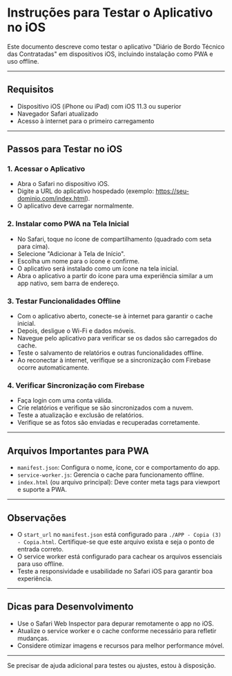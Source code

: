 # Instruções para Testar o Aplicativo no iOS

Este documento descreve como testar o aplicativo "Diário de Bordo Técnico das Contratadas" em dispositivos iOS, incluindo instalação como PWA e uso offline.

---

## Requisitos

- Dispositivo iOS (iPhone ou iPad) com iOS 11.3 ou superior
- Navegador Safari atualizado
- Acesso à internet para o primeiro carregamento

---

## Passos para Testar no iOS

### 1. Acessar o Aplicativo

- Abra o Safari no dispositivo iOS.
- Digite a URL do aplicativo hospedado (exemplo: https://seu-dominio.com/index.html).
- O aplicativo deve carregar normalmente.

### 2. Instalar como PWA na Tela Inicial

- No Safari, toque no ícone de compartilhamento (quadrado com seta para cima).
- Selecione "Adicionar à Tela de Início".
- Escolha um nome para o ícone e confirme.
- O aplicativo será instalado como um ícone na tela inicial.
- Abra o aplicativo a partir do ícone para uma experiência similar a um app nativo, sem barra de endereço.

### 3. Testar Funcionalidades Offline

- Com o aplicativo aberto, conecte-se à internet para garantir o cache inicial.
- Depois, desligue o Wi-Fi e dados móveis.
- Navegue pelo aplicativo para verificar se os dados são carregados do cache.
- Teste o salvamento de relatórios e outras funcionalidades offline.
- Ao reconectar à internet, verifique se a sincronização com Firebase ocorre automaticamente.

### 4. Verificar Sincronização com Firebase

- Faça login com uma conta válida.
- Crie relatórios e verifique se são sincronizados com a nuvem.
- Teste a atualização e exclusão de relatórios.
- Verifique se as fotos são enviadas e recuperadas corretamente.

---

## Arquivos Importantes para PWA

- `manifest.json`: Configura o nome, ícone, cor e comportamento do app.
- `service-worker.js`: Gerencia o cache para funcionamento offline.
- `index.html` (ou arquivo principal): Deve conter meta tags para viewport e suporte a PWA.

---

## Observações

- O `start_url` no `manifest.json` está configurado para `./APP - Copia (3) - Copia.html`. Certifique-se que este arquivo exista e seja o ponto de entrada correto.
- O service worker está configurado para cachear os arquivos essenciais para uso offline.
- Teste a responsividade e usabilidade no Safari iOS para garantir boa experiência.

---

## Dicas para Desenvolvimento

- Use o Safari Web Inspector para depurar remotamente o app no iOS.
- Atualize o service worker e o cache conforme necessário para refletir mudanças.
- Considere otimizar imagens e recursos para melhor performance móvel.

---

Se precisar de ajuda adicional para testes ou ajustes, estou à disposição.
